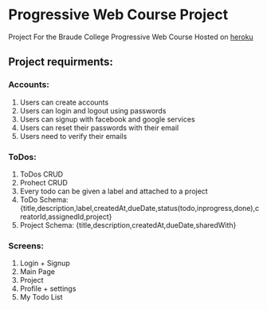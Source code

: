# Progressive Web Course Project

Project For the Braude College Progressive Web Course
Hosted on [heroku](https://todoer-project.herokuapp.com)

## Project requirments:

### Accounts:

1.  Users can create accounts
2.  Users can login and logout using passwords
3.  Users can signup with facebook and google services
4.  Users can reset their passwords with their email
5.  Users need to verify their emails

### ToDos:

1. ToDos CRUD
2. Prohect CRUD
3. Every todo can be given a label and attached to a project
4. ToDo Schema: {title,description,label,createdAt,dueDate,status(todo,inprogress,done),creatorId,assignedId,project}
5. Project Schema: {title,description,createdAt,dueDate,sharedWith}

### Screens:

1. Login + Signup
2. Main Page
3. Project
4. Profile + settings
5. My Todo List
